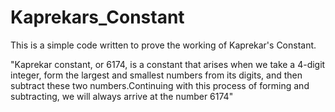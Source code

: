 # Kaprekars_Constant
This is a simple code written to prove the working of Kaprekar's 
Constant.

"Kaprekar constant, or 6174, is a constant that arises when we take
a 4-digit integer, form the largest and smallest numbers from its 
digits, and then subtract these two numbers.Continuing with this
process of forming and subtracting, we will always arrive at the 
number 6174"
         
      
